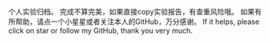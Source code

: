 个人实验归档。
完成不算完美，如果直接copy实验报告，有查重风险哦。
如果有所帮助，请点一个小星星或者关注本人的GitHub，万分感谢。
If it helps, please click on star or follow my GitHub, thank you very much.
